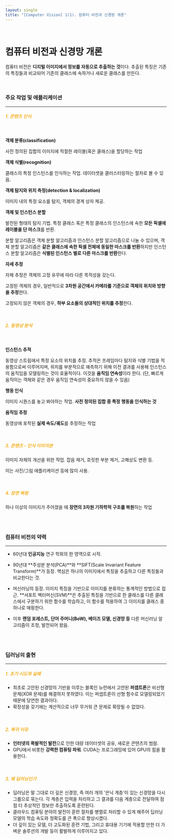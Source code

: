 ```yaml
---
layout: single
title: "[Computer Vision] 1(1). 컴퓨터 비전과 신경망 개론"
---
```


<br>

# 컴퓨터 비전과 신경망 개론

컴퓨터 비전은 **디지털 이미지에서 정보를 자동으로 추출하는 것**이다. 추출된 특징은 기존의 특징들과 비교되어 기존의 클래스에 속하거나 새로운 클래스를 만든다. 

<br>

### 주요 작업 및 애플리케이션

---

##### <span style = "color:rgb(243, 178, 39)">1. 콘텐츠 인식</span>

<br>

**객체 분류(classification)**

사전 정의된 집합의 이미지에 적절한 레이블(혹은 클래스)을 할당하는 작업

**객체 식별(recognition)**

클래스의 특정 인스턴스를 인식하는 작업. 데이터셋을 클러스터링하는 절차로 볼 수 있음. 

**객체 탐지와 위치 측정(detection & localization)**

이미지 내의 특정 요소를 탐지, 객체의 경계 상자 제공. 

**객체 및 인스턴스 분할**

발전된 형태의 탐지 기법. 특정 클래스 혹은 특정 클래스의 인스턴스에 속한 **모든 픽셀에 레이블을 단 마스크**를 반환. 

분할 알고리즘은 객체 분할 알고리즘과 인스턴스 분할 알고리즘으로 나눌 수 있으며, 객체 분할 알고리즘은 **같은 클래스에 속한 픽셀 전체에 동일한 마스크를 반환**하지만 인스턴스 분할 알고리즘은 **식별된 인스턴스 별로 다른 마스크를 반환**한다. 

**자세 추정**

자체 추정은 객체의 고정 유무에 따라 다른 목적성을 갖는다. 

고정된 객체의 경우, 일반적으로 **3차원 공간에서 카메라를 기준으로 객체의 위치와 방향을 추정**한다. 

고정되지 않은 객체의 경우, **하부 요소들의 상대적인 위치를 추정**한다. 

<br>

##### <span style = "color:rgb(243, 178, 39)">2. 동영상 분석</span>

<br>

**인스턴스 추적**

동영상 스트림에서 특정 요소의 위치를 추정. 추적은 프레임마다 탐지와 식별 기법을 적용함으로써 이루어지며, 위치를 부분적으로 예측하기 위해 이전 결과를 사용해 인스턴스의 움직임을 모델링하는 것이 효율적이다. 이것을 **움직임 연속성**이라 한다. (단, 빠르게 움직이는 객체와 같은 경우 움직임 연속성이 중요하지 않을 수 있음)

**행동 인식**

이미지 시퀀스를 놓고 봐야하는 작업. **사전 정의된 집합 중 특정 행동을 인식하는 것**

**움직임 추정**

동영상에 포착된 **실제 속도/궤도**를 추정하는 작업

<br>

##### <span style = "color:rgb(243, 178, 39)">3. 콘텐츠 - 인식 이미지본</span>

이미지 자체의 개선을 위한 작업. 잡음 제거, 흐릿한 부분 제거, 고해상도 변환 등. 

이는 사진/그림 애플리케이션 등에 많이 사용. 

<br>

##### <span style = "color:rgb(243, 178, 39)">4. 장면 복원</span>

하나 이상의 이미지가 주어졌을 때 **장면의 3차원 기하학적 구조를 복원**하는 작업

<br>

<br>

### 컴퓨터 비전의 약력

---

* 60년대 **인공지능** 연구 학회의 한 영역으로 시작. 
* 90년대 **주성분 분석(PCA)**와 **SIFT(Scale Invariant Feature Transform)**가 등장. 핵심은 하나의 이미지에서 특징을 추출하고 다른 특징들과 비교한다는 것. 
* 머신러닝의 등장. 이미지 특징을 기반으로 이미지를 분류하는 통계적인 방법으로 접근.  **서포트 벡터머신(SVM)**은 추출된 특징을 기반으로 한 클래스를 다른 클래스에서 구분하기 위한 함수를 학습하고, 이 함수를 적용하여 그 이미지를 클래스 중 하나로 매핑한다. 

* 이후 **랜덤 포레스트, 단어 주머니(BoW), 베이즈 모델, 신경망 등** 다른 머신러닝 알고리즘이 조정, 발전되어 왔음. 

<br>

<br>

### 딥러닝의 출현

---

##### <span style = "color:rgb(243, 178, 39)">1. 초기 시도와 실패</span>

* 최초로 고안된 신경망의 기반을 이루는 블록인 뉴런에서 고안된 **퍼셉트론**은 비선형 문제(XOR 문제)를 해결하지 못하였다. 이는 퍼셉트론이 선형 함수로 모델링되었기 때문에 당연한 결과이다. 
* 확장성을 갖기에는 계산적으로 너무 무거워 큰 문제로 확장될 수 없었다. 

<br>

##### <span style = "color:rgb(243, 178, 39)">2. 복귀 이유</span>

* **인터넷의 폭발적인 발전**으로 인한 대량 데이터셋의 공유, 새로운 콘텐츠의 범람. 
* GPU에서 비롯한 **강력한 컴퓨팅 파워**. CUDA는 프로그래밍에 있어 GPU의 힘을 활용한다. 

<br>

##### <span style = "color:rgb(243, 178, 39)">3. 왜 딥러닝인가</span>

* 딥러닝은 말 그대로 더 깊은 신경망, 즉 여러 개의 '은닉 계층'이 있는 신경망을 다시 그룹으로 묶는다. 각 계층은 입력을 처리하고 그 결과를 다음 계층으로 전달하여 점점 더 추상적인 정보만 추출하도록 훈련된다. 
* 클라우드 컴퓨팅 분야의 발전이 훈련 절차를 병렬로 처리할 수 있게 해주어 딥러닝 모델의 학습 속도와 정확도를 큰 폭으로 향상시켰다. 
* 더 깊이 있는 모델, 더 고도화된 훈련 기법, 그리고 휴대용 기기에 적용할 만한 더 가벼운 솔루션의 개발 등이 활발하게 이루어지고 있다. 

